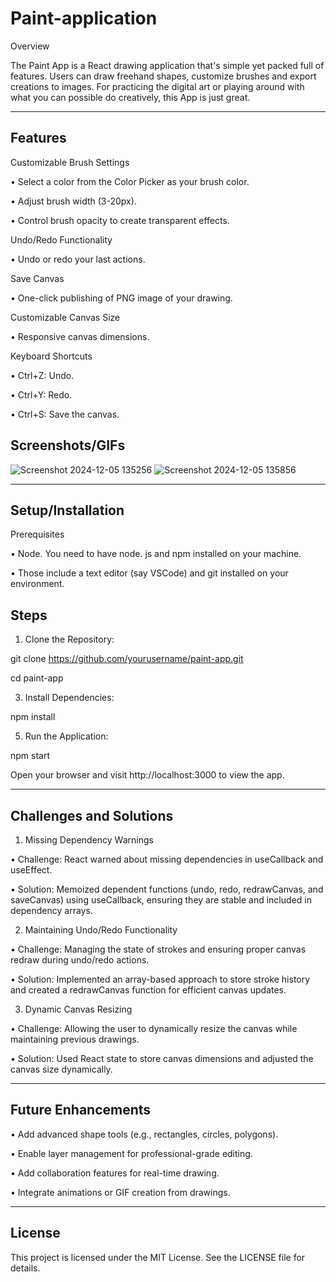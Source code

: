 # Paint-application

Overview

The Paint App is a React drawing application that's simple yet packed full of features. Users can draw freehand shapes, customize brushes and export creations to images. For practicing the digital art or playing around with what you can possible do creatively, this App is just great.
________________________________________
## Features

Customizable Brush Settings

  •	Select a color from the Color Picker as your brush color.
  
  •	Adjust brush width (3-20px).
  
  •	Control brush opacity to create transparent effects.
  
Undo/Redo Functionality

  •	Undo or redo your last actions.
  
Save Canvas

  •	One-click publishing of PNG image of your drawing.
  
Customizable Canvas Size

  •	Responsive canvas dimensions.
  
Keyboard Shortcuts

  •	Ctrl+Z: Undo.
  
  •	Ctrl+Y: Redo.
  
  •	Ctrl+S: Save the canvas.

## Screenshots/GIFs 

 ![Screenshot 2024-12-05 135256](https://github.com/user-attachments/assets/2fb1c7ac-eaeb-4118-8ae0-1cf2ee090040)
 ![Screenshot 2024-12-05 135856](https://github.com/user-attachments/assets/7e4d6758-c588-4c64-8ce1-8ecb6ac6472a)
_______________________________________
## Setup/Installation

Prerequisites

•	Node. You need to have node. js and npm installed on your machine.

•	Those include a text editor (say VSCode) and git installed on your environment.

## Steps

1.	Clone the Repository:
   
git clone https://github.com/yourusername/paint-app.git  

cd paint-app  

3.	Install Dependencies:
   
npm install  

5.	Run the Application:
   
npm start  

Open your browser and visit http://localhost:3000 to view the app.
________________________________________
## Challenges and Solutions

1. Missing Dependency Warnings
 
•	Challenge: React warned about missing dependencies in useCallback and useEffect.

•	Solution: Memoized dependent functions (undo, redo, redrawCanvas, and saveCanvas) using useCallback, ensuring they are stable and included in dependency arrays.

2. Maintaining Undo/Redo Functionality
   
•	Challenge: Managing the state of strokes and ensuring proper canvas redraw during undo/redo actions.

•	Solution: Implemented an array-based approach to store stroke history and created a redrawCanvas function for efficient canvas updates.

3. Dynamic Canvas Resizing
   
•	Challenge: Allowing the user to dynamically resize the canvas while maintaining previous drawings.

•	Solution: Used React state to store canvas dimensions and adjusted the canvas size dynamically.
________________________________________
## Future Enhancements

•	Add advanced shape tools (e.g., rectangles, circles, polygons).

•	Enable layer management for professional-grade editing.

•	Add collaboration features for real-time drawing.

•	Integrate animations or GIF creation from drawings.
________________________________________
## License

This project is licensed under the MIT License. See the LICENSE file for details.

